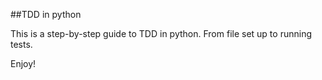##TDD in python

This is a step-by-step guide to TDD in python. From file set up to running tests.

Enjoy!
